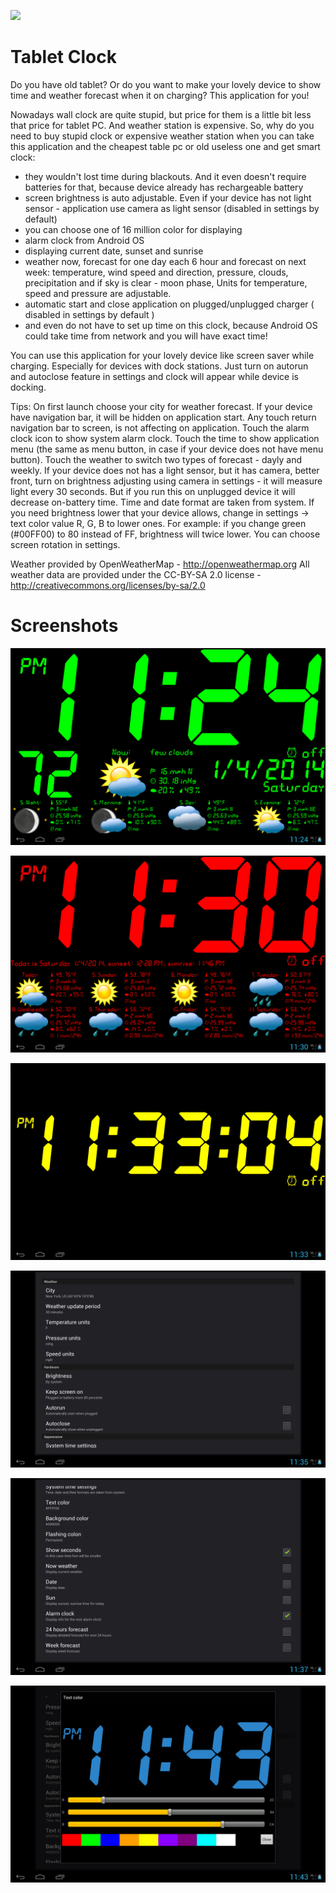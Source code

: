 ![](https://api.travis-ci.org/DIRSoftware/TabletClock.svg?branch=develop)

Tablet Clock
============

Do you have old tablet? Or do you want to make your lovely device to show time and weather forecast when it on charging? This application for you!

Nowadays wall clock are quite stupid, but price for them is a little bit less that price for tablet PC. And weather station is expensive. So, why do you need to buy stupid clock or expensive weather station when you can take this application and the cheapest table pc or old useless one and get smart clock:

- they wouldn't lost time during blackouts. And it even doesn't require batteries for that, because device already has rechargeable battery
- screen brightness is auto adjustable. Even if your device has not light sensor - application use camera as light sensor (disabled in settings by default)
- you can choose one of 16 million color for displaying
- alarm clock from Android OS
- displaying current date, sunset and sunrise
- weather now, forecast for one day each 6 hour and forecast on next week: temperature, wind speed and direction, pressure, clouds, precipitation and if sky is clear - moon phase, Units for temperature, speed and pressure are adjustable.
- automatic start and close application on plugged/unplugged charger ( disabled in settings by default )
- and even do not have to set up time on this clock, because Android OS could take time from network and you will have exact time!

You can use this application for your lovely device like screen saver while charging. Especially for devices with dock stations. Just turn on autorun and autoclose feature in settings and clock will appear while device is docking.

Tips:
On first launch choose your city for weather forecast.
If your device have navigation bar, it will be hidden on application start. Any touch return navigation bar to screen, is not affecting on application.
Touch the alarm clock icon to show system alarm clock.
Touch the time to show application menu (the same as menu button, in case if your device does not have menu button).
Touch the weather to switch two types of forecast - dayly and weekly.
If your device does not has a light sensor, but it has camera, better front, turn on brightness adjusting using camera in settings - it will measure light every 30 seconds. But if you run this on unplugged device it will decrease on-battery time.
Time and date format are taken from system.
If you need brightness lower that your device allows, change in settings -> text color value R, G, B to lower ones. For example: if you change green (#00FF00) to 80 instead of FF, brightness will twice lower.
You can choose screen rotation in settings.

Weather provided by OpenWeatherMap - http://openweathermap.org
All weather data are provided under the CC-BY-SA 2.0 license - http://creativecommons.org/licenses/by-sa/2.0

# Screenshots
![](screenshots/ss1.png?raw=true)

![](screenshots/ss2.png?raw=true)

![](screenshots/ss3.png?raw=true)

![](screenshots/ss4.png?raw=true)

![](screenshots/ss5.png?raw=true)

![](screenshots/ss6.png?raw=true)
